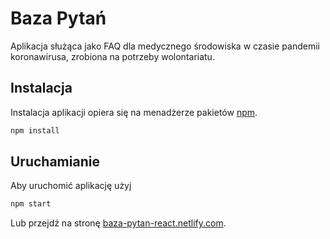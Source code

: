 # Baza Pytań
Aplikacja służąca jako FAQ dla medycznego środowiska w czasie pandemii koronawirusa, zrobiona na potrzeby wolontariatu.

## Instalacja
Instalacja aplikacji opiera się na menadżerze pakietów [npm](https://www.npmjs.com/).
```bash
npm install
```
## Uruchamianie
Aby uruchomić aplikację użyj 
```bash
npm start
```
Lub przejdź na stronę [baza-pytan-react.netlify.com](baza-pytan-react.netlify.com).
